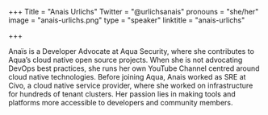 +++
Title = "Anais Urlichs"
Twitter = "@urlichsanais"
pronouns = "she/her"
image = "anais-urlichs.png"
type = "speaker"
linktitle = "anais-urlichs"

+++

Anaïs is a Developer Advocate at Aqua Security, where she contributes to Aqua’s cloud native open source projects. When she is not advocating DevOps best practices, she runs her own YouTube Channel centred around cloud native technologies. Before joining Aqua, Anais worked as SRE at Civo, a cloud native service provider, where she worked on infrastructure for hundreds of tenant clusters. Her passion lies in making tools and platforms more accessible to developers and community members.
